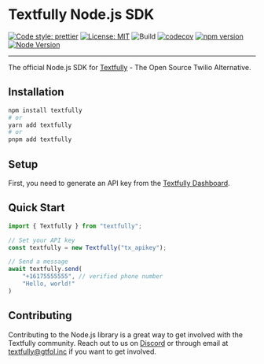 # Textfully Node.js SDK

[![Code style: prettier](https://img.shields.io/badge/code_style-prettier-ff69b4.svg)](https://github.com/prettier/prettier)
[![License: MIT](https://img.shields.io/badge/License-MIT-blue.svg)](https://opensource.org/licenses/MIT)
![Build](https://github.com/gtfol/textfully-node/actions/workflows/node.yml/badge.svg)
[![codecov](https://codecov.io/gh/gtfol/textfully-node/branch/main/graph/badge.svg)](https://codecov.io/gh/gtfol/textfully-node)
[![npm version](https://badge.fury.io/js/textfully.svg)](https://www.npmjs.com/package/textfully)
[![Node Version](https://img.shields.io/node/v/textfully)](https://www.npmjs.com/package/textfully)

---

The official Node.js SDK for [Textfully](https://textfully.dev) - The Open Source Twilio Alternative.

## Installation

```bash
npm install textfully
# or
yarn add textfully
# or
pnpm add textfully
```

## Setup

First, you need to generate an API key from the [Textfully Dashboard](https://textfully.dev/dashboard/api/keys).

## Quick Start

```typescript
import { Textfully } from "textfully";

// Set your API key
const textfully = new Textfully("tx_apikey");

// Send a message
await textfully.send(
    "+16175555555", // verified phone number
    "Hello, world!"
)
```

## Contributing

Contributing to the Node.js library is a great way to get involved with the Textfully community. Reach out to us on [Discord](https://discord.gg/Ct6FDCpFBU) or through email at [textfully@gtfol.inc](mailto:textfully@gtfol.inc) if you want to get involved.
